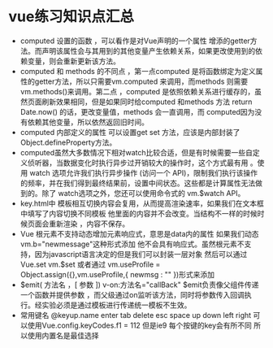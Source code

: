 # vue练习知识点汇总
* computed 设置的函数 ，可以看作是对Vue声明的一个属性 增添的getter方法。而声明该属性会与其用到的其他变量产生依赖关系，如果更改使用到的依赖变量，则会重新更新该方法。
* computed 和 methods 的不同点 ，第一点computed 是将函数绑定为定义属性的getter方法，所以只需要vm.computed 来调用，而methods 则需要vm.methods()来调用。第二点 ，computed 是依照依赖关系进行缓存的，虽然页面刷新效果相同，但是如果同时给computed 和methods 方法 return Date.now() 的话，更改变量值，methods 会一直调用，而 computed因为没有依赖其他变量，所以依然返回旧时间。
* computed 内部定义的属性 可以设置get set 方法，应该是内部封装了Object.defineProperty方法。
* computed虽然大多数情况下相对watch比较合适，但是有时候需要一些自定义侦听器，当数据变化时执行异步过开销较大的操作时，这个方式最有用 。使用 watch 选项允许我们执行异步操作 (访问一个 API)，限制我们执行该操作的频率，并在我们得到最终结果前，设置中间状态。这些都是计算属性无法做到的。除了 watch选项之外，您还可以使用命令式的 vm.$watch API。
* key.html中 模板相互切换内容会复用，从而提高渲染速率，如果我们在文本框中填写了内容切换不同模板 他里面的内容并不会改变。当结构不一样的时候时候页面会重新渲染 ，内容不保存。
* Vue 根元素不支持动态增加元素响应式，意思是data内的属性  如果我们动态vm.b="newmessage"这种形式添加  他不会具有响应式。虽然根元素不支持，因为javascript语言决定的但是我们可以封装一层对象 然后可以通过Vue.set vm.$set 或者通过 vm.useProfile = Object.assign({},vm.useProfile,{ newmsg : "" })形式来添加
* $emit( 方法名 ，[ 参数 ])      v-on:方法名="callBack"  $emit负责像父组件传递一个函数并提供参数 ，而父级通过on监听该方法，同时将参数传入回调执行。经实验必须是通过模板进行传递统一模板不生效。
* 常用键名 @keyup.name enter tab delete esc space up down left right           可以使用Vue.config.keyCodes.f1 = 112    但是ie9 每个按键的key会有所不同 所以使用内置名是最佳选择